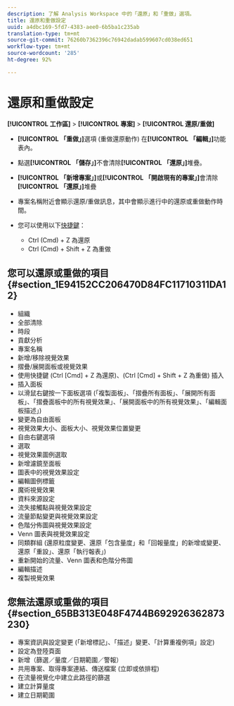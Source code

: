 ```yaml
---
description: 了解 Analysis Workspace 中的「還原」和「重做」選項。
title: 還原和重做設定
uuid: a4dbc169-5fd7-4383-aee0-6b5ba1c235ab
translation-type: tm+mt
source-git-commit: 76260b7362396c76942dadab599607cd038ed651
workflow-type: tm+mt
source-wordcount: '285'
ht-degree: 92%

---
```



# 還原和重做設定

**[!UICONTROL 工作區]** > **[!UICONTROL 專案]** > **[!UICONTROL 還原/重做]**

* **[!UICONTROL 「重做」]**&#x200B;選項 (重做還原動作) 在&#x200B;**[!UICONTROL 「編輯」]**&#x200B;功能表內。

* 點選&#x200B;**[!UICONTROL 「儲存」]**&#x200B;不會清除&#x200B;**[!UICONTROL 「還原」]**&#x200B;堆疊。

* **[!UICONTROL 「新增專案」]**&#x200B;或&#x200B;**[!UICONTROL 「開啟現有的專案」]**&#x200B;會清除&#x200B;**[!UICONTROL 「還原」]**&#x200B;堆疊

* 專案名稱附近會顯示還原/重做訊息，其中會顯示進行中的還原或重做動作時間。
* 您可以使用以下[快捷鍵](/help/analyze/analysis-workspace/build-workspace-project/fa-shortcut-keys.md)：

   * Ctrl (Cmd) + Z 為還原
   * Ctrl (Cmd) + Shift + Z 為重做

## 您可以還原或重做的項目 {#section_1E94152CC206470D84FC11710311DA12}

* 組織
* 全部清除
* 時段
* 貢獻分析
* 專案名稱
* 新增/移除視覺效果
* 摺疊/展開面板或視覺效果
* 使用快捷鍵 (Ctrl [Cmd] + Z 為還原)、(Ctrl [Cmd] + Shift + Z 為重做) 插入
* 插入面板
* 以滑鼠右鍵按一下面板選項 (「複製面板」、「摺疊所有面板」、「展開所有面板」、「摺疊面板中的所有視覺效果」、「展開面板中的所有視覺效果」、「編輯面板描述」)
* 變更為自由面板
* 視覺效果大小、面板大小、視覺效果位置變更
* 自由右鍵選項
* 選取
* 視覺效果圖例選取
* 新增濾鏡至面板
* 圖表中的視覺效果設定
* 編輯圖例標籤
* 魔術視覺效果
* 資料來源設定
* 流失接觸點與視覺效果設定
* 流量節點變更與視覺效果設定
* 色階分佈圖與視覺效果設定
* Venn 圖表與視覺效果設定
* 同類群組 (還原粒度變更、還原「包含量度」和「回報量度」的新增或變更、還原「重設」、還原「執行報表」)
* 重新開始的流量、Venn 圖表和色階分佈圖
* 編輯描述
* 複製視覺效果

## 您無法還原或重做的項目 {#section_65BB313E048F4744B692926362873230}

* 專案資訊與設定變更 (「新增標記」、「描述」變更、「計算重複例項」設定)
* 設定為登陸頁面
* 新增（篩選／量度／日期範圍／警報）
* 共用專案、取得專案連結、傳送檔案 (立即或依排程)
* 在流量視覺化中建立此路徑的篩選
* 建立計算量度
* 建立日期範圍

